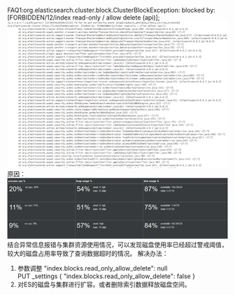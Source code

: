 FAQ1:org.elasticsearch.cluster.block.ClusterBlockException: blocked by: [FORBIDDEN/12/index read-only / allow delete (api)];
![img_1.png](img_1.png)
原因：
![img_3.png](img_3.png)
结合异常信息报错与集群资源使用情况，可以发现磁盘使用率已经超过警戒阈值，较大的磁盘占用率导致了查询数据超时的情况。
解决办法：
1.	参数调整  "index.blocks.read_only_allow_delete": null  
      PUT _settings
      {
      "index.blocks.read_only_allow_delete": false
      }
2.	对ES的磁盘与集群进行扩容。或者删除索引数据释放磁盘空间。

